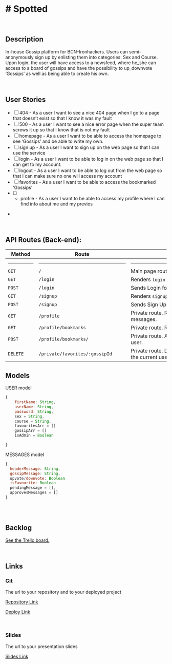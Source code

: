 # # Spotted

<br>

## Description

In-house Gossip platform for BCN-Ironhackers.
Users can semi-anonymously sign up by enlisting them into categories: Sex and Course.
Upon login, the user will have access to a newsfeed, where he_she can access to a board of gossips and have the possibility to up_downvote ‘Gossips’ as well as being able to create his own.

<br>

## User Stories

- [ ] 404 - As a user I want to see a nice 404 page when I go to a page that doesn’t exist so that I know it was my fault
- [ ] 500 - As a user I want to see a nice error page when the super team screws it up so that I know that is not my fault
- [ ] homepage - As a user I want to be able to access the homepage to see ‘Gossips’ and be able to write my own.
- [ ] sign up - As a user I want to sign up on the web page so that I can use the service
- [ ] login - As a user I want to be able to log in on the web page so that I can get to my account.
- [ ] logout - As a user I want to be able to log out from the web page so that I can make sure no one will access my account
- [ ] favorites - As a user I want to be able to access the bookmarked ‘Gossips’
- [ ] - profile - As a user I want to be able to access my profile where I can find info about me and my previos

-

<br>

## API Routes (Back-end):

| **Method** | **Route**                      | **Description**                                                                | Request - Body               |
| ---------- | ------------------------------ | ------------------------------------------------------------------------------ | ---------------------------- |
| —————      | —————————————————              | ——————————————————————————————                                                 | ———————————————————————————— |
| `GET`      | `/`                            | Main page route. Renders home `index` view.                                    |                              |
| `GET`      | `/login`                       | Renders `login` form view.                                                     |                              |
| `POST`     | `/login`                       | Sends Login form data to the server.                                           | { email, password }          |
| `GET`      | `/signup`                      | Renders `signup` form view.                                                    |                              |
| `POST`     | `/signup`                      | Sends Sign Up info to the server and creates user in the DB.                   | { email, password }          |
| `GET`      | `/profile`                     | Private route. Render the `profile` view and the personal messages.            |                              |
| `GET`      | `/profile/bookmarks`           | Private route. Render the `bookmarks` view.                                    |                              |
| `POST`     | `/profile/bookmarks/`          | Private route. Adds a new favourite ‘Gossip’ for the current user.             |                              |
| `DELETE`   | `/private/favorites/:gossipId` | Private route. Deletes the existing bookmarked ‘Gossip’ from the current user. |                              |

## Models

USER model

```javascript
{
    firstName: String,
    userName: String,
    password: String,
    sex = String,
    course = String,
    favouritesArr = []
    gossipArr = []
	isAdmin = Boolean

}


```

MESSAGES model

```javascript
{
  headerMessage: String,
  gossipMessage: String,
  upvote/downvote: Boolean
  isFavourite: Boolean
  pendingMessage = [],
  approvesMessages = []
}



```

<br>

## Backlog

[See the Trello board.](https://trello.com/b/Ni3giVKf/ironhackproject)

<br>

## Links

### Git

The url to your repository and to your deployed project

[Repository Link]()

[Deploy Link]()

<br>

### Slides

The url to your presentation slides

[Slides Link](.)
